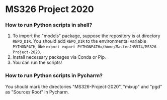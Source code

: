 # MS326 Project 2020

### How to run Python scripts in shell?

1. To import the "models" package, suppose the repository is at directory `REPO_DIR`. You should add `REPO_DIR` to the environmental variable `PYTHONPATH`, like `export export PYTHONPATH=/home/MasterJH5574/MS326-Project-2020`.
2. Install necessary packages via Conda or Pip.
3. You can run the scripts!

### How to run Python scripts in Pycharm?

You should mark the directories "MS326-Project-2020", "mixup" and "pgd" as "Sources Root" in Pycharm.